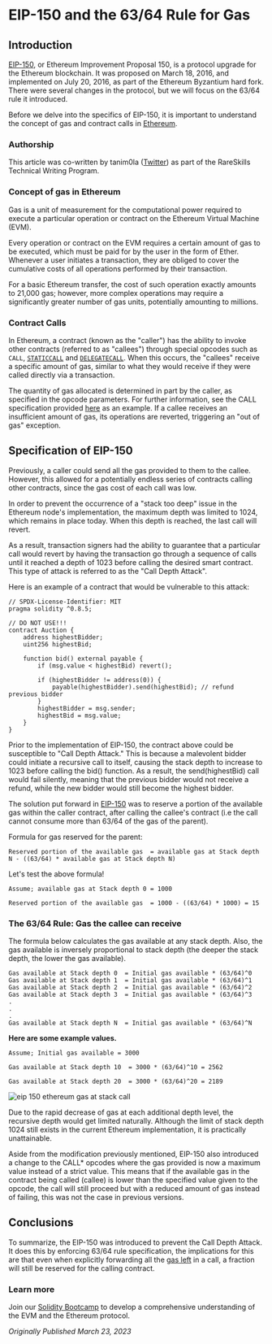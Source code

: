 # EIP-150 and the 63/64 Rule for Gas

## Introduction

[EIP-150](https://github.com/ethereum/EIPs/blob/master/EIPS/eip-150.md), or Ethereum Improvement Proposal 150, is a protocol upgrade for the Ethereum blockchain. It was proposed on March 18, 2016, and implemented on July 20, 2016, as part of the Ethereum Byzantium hard fork. There were several changes in the protocol, but we will focus on the 63/64 rule it introduced.

Before we delve into the specifics of EIP-150, it is important to understand the concept of gas and contract calls in [Ethereum](https://www.rareskills.io/post/convert-gas-to-usd-ethereum).

### Authorship

This article was co-written by tanim0la ([Twitter](https://twitter.com/tanim0la)) as part of the RareSkills Technical Writing Program.

### Concept of gas in Ethereum

Gas is a unit of measurement for the computational power required to execute a particular operation or contract on the Ethereum Virtual Machine (EVM).

Every operation or contract on the EVM requires a certain amount of gas to be executed, which must be paid for by the user in the form of Ether. Whenever a user initiates a transaction, they are obliged to cover the cumulative costs of all operations performed by their transaction.

For a basic Ethereum transfer, the cost of such operation exactly amounts to 21,000 gas; however, more complex operations may require a significantly greater number of gas units, potentially amounting to millions.

### Contract Calls

In Ethereum, a contract (known as the "caller") has the ability to invoke other contracts (referred to as "callees") through special opcodes such as `CALL`, [`STATICCALL`](https://www.rareskills.io/post/solidity-staticcall) and [`DELEGATECALL`](https://www.rareskills.io/post/delegatecall). When this occurs, the "callees" receive a specific amount of gas, similar to what they would receive if they were called directly via a transaction.

The quantity of gas allocated is determined in part by the caller, as specified in the opcode parameters. For further information, see the CALL specification provided [here](https://eips.ethereum.org/EIPS/eip-5) as an example. If a callee receives an insufficient amount of gas, its operations are reverted, triggering an "out of gas" exception.

## Specification of EIP-150

Previously, a caller could send all the gas provided to them to the callee. However, this allowed for a potentially endless series of contracts calling other contracts, since the gas cost of each call was low.

In order to prevent the occurrence of a "stack too deep" issue in the Ethereum node's implementation, the maximum depth was limited to 1024, which remains in place today. When this depth is reached, the last call will revert.

As a result, transaction signers had the ability to guarantee that a particular call would revert by having the transaction go through a sequence of calls until it reached a depth of 1023 before calling the desired smart contract. This type of attack is referred to as the "Call Depth Attack".

Here is an example of a contract that would be vulnerable to this attack:

```solidity
// SPDX-License-Identifier: MIT
pragma solidity ^0.8.5;

// DO NOT USE!!!
contract Auction {
    address highestBidder;
    uint256 highestBid;

    function bid() external payable {
        if (msg.value < highestBid) revert();

        if (highestBidder != address(0)) {
            payable(highestBidder).send(highestBid); // refund previous bidder
        }
        highestBidder = msg.sender;
        highestBid = msg.value;
    }
}
```

Prior to the implementation of EIP-150, the contract above could be susceptible to "Call Depth Attack." This is because a malevolent bidder could initiate a recursive call to itself, causing the stack depth to increase to 1023 before calling the bid() function. As a result, the send(highestBid) call would fail silently, meaning that the previous bidder would not receive a refund, while the new bidder would still become the highest bidder.

The solution put forward in [EIP-150](https://github.com/ethereum/EIPs/blob/master/EIPS/eip-150.md) was to reserve a portion of the available gas within the caller contract, after calling the callee's contract (i.e the call cannot consume more than 63/64 of the gas of the parent).

Formula for gas reserved for the parent:

```
Reserved portion of the available gas  = available gas at Stack depth N - ((63/64) * available gas at Stack depth N)
```

Let's test the above formula!

```
Assume; available gas at Stack depth 0 = 1000

Reserved portion of the available gas  = 1000 - ((63/64) * 1000) = 15
```

### The 63/64 Rule: Gas the callee can receive

The formula below calculates the gas available at any stack depth. Also, the gas available is inversely proportional to stack depth (the deeper the stack depth, the lower the gas available).

```
Gas available at Stack depth 0  = Initial gas available * (63/64)^0
Gas available at Stack depth 1  = Initial gas available * (63/64)^1
Gas available at Stack depth 2  = Initial gas available * (63/64)^2
Gas available at Stack depth 3  = Initial gas available * (63/64)^3
.
.
.
Gas available at Stack depth N  = Initial gas available * (63/64)^N
```

**Here are some example values.**

```
Assume; Initial gas available = 3000

Gas available at Stack depth 10  = 3000 * (63/64)^10 = 2562

Gas available at Stack depth 20  = 3000 * (63/64)^20 = 2189
```

![eip 150 ethereum gas at stack call](https://static.wixstatic.com/media/935a00_b4f3701be64e4b54a3e3c585d0e69231~mv2.png/v1/fill/w_666,h_352,al_c,q_85,usm_0.66_1.00_0.01,enc_auto/935a00_b4f3701be64e4b54a3e3c585d0e69231~mv2.png)

Due to the rapid decrease of gas at each additional depth level, the recursive depth would get limited naturally. Although the limit of stack depth 1024 still exists in the current Ethereum implementation, it is practically unattainable.

Aside from the modification previously mentioned, EIP-150 also introduced a change to the CALL\* opcodes where the gas provided is now a maximum value instead of a strict value. This means that if the available gas in the contract being called (callee) is lower than the specified value given to the opcode, the call will still proceed but with a reduced amount of gas instead of failing, this was not the case in previous versions.

## Conclusions

To summarize, the EIP-150 was introduced to prevent the Call Depth Attack. It does this by enforcing 63/64 rule specification, the implications for this are that even when explicitly forwarding all the [gas left](https://www.rareskills.io/post/solidity-gasleft) in a call, a fraction will still be reserved for the calling contract.

### Learn more

Join our [Solidity Bootcamp](https://www.rareskills.io/solidity-bootcamp) to develop a comprehensive understanding of the EVM and the Ethereum protocol.

*Originally Published March 23, 2023*
